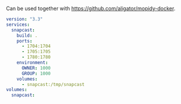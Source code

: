 Can be used together with https://github.com/aligator/mopidy-docker.

```yaml
version: "3.3"
services:
  snapcast:
    build: .
    ports:
      - 1704:1704
      - 1705:1705
      - 1780:1780
    environment:
      OWNER: 1000
      GROUP: 1000
    volumes:
      - snapcast:/tmp/snapcast
volumes:
  snapcast:
```